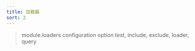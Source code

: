 ```yaml
---
title: 加载器
sort: 2
---
```

> module.loaders configuration option
> test, include, exclude, loader, query
